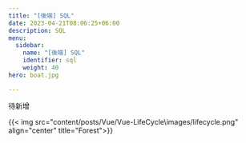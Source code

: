 ```yaml
---
title: "[後端] SQL"
date: 2023-04-21T08:06:25+06:00
description: SQL
menu:
  sidebar:
    name: "[後端] SQL"
    identifier: sql
    weight: 40
hero: boat.jpg

---
```


待新增

{{< img src="content/posts/Vue/Vue-LifeCycle\images/lifecycle.png" align="center" title="Forest">}}